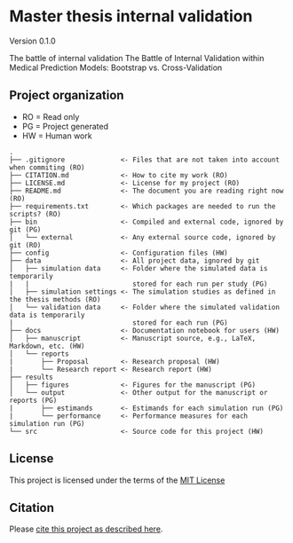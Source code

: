 # Master thesis internal validation

Version 0.1.0

The battle of internal validation The Battle of Internal Validation within Medical Prediction Models: Bootstrap vs. Cross-Validation


## Project organization
* RO = Read only
* PG = Project generated
* HW = Human work

```
.
├── .gitignore              <- Files that are not taken into account when commiting (RO)
├── CITATION.md             <- How to cite my work (RO)
├── LICENSE.md              <- License for my project (RO)
├── README.md               <- The document you are reading right now (RO)
├── requirements.txt        <- Which packages are needed to run the scripts? (RO)
├── bin                     <- Compiled and external code, ignored by git (PG)
│   └── external            <- Any external source code, ignored by git (RO)
├── config                  <- Configuration files (HW)
├── data                    <- All project data, ignored by git
│   ├── simulation data     <- Folder where the simulated data is temporarily 
|   |                          stored for each run per study (PG) 
│   ├── simulation settings <- The simulation studies as defined in the thesis methods (RO)
│   └── validation data     <- Folder where the simulated validation data is temporarily
|                              stored for each run (PG) 
├── docs                    <- Documentation notebook for users (HW)
│   ├── manuscript          <- Manuscript source, e.g., LaTeX, Markdown, etc. (HW)
│   └── reports             
|       ├── Proposal        <- Research proposal (HW)
|       └── Research report <- Research report (HW)            
├── results                 
│   ├── figures             <- Figures for the manuscript (PG)
│   └── output              <- Other output for the manuscript or reports (PG)
|       ├── estimands       <- Estimands for each simulation run (PG)
|       └── performance     <- Performance measures for each simulation run (PG)           
└── src                     <- Source code for this project (HW)

```


## License

This project is licensed under the terms of the [MIT License](/LICENSE.md)

## Citation

Please [cite this project as described here](/CITATION.md).
